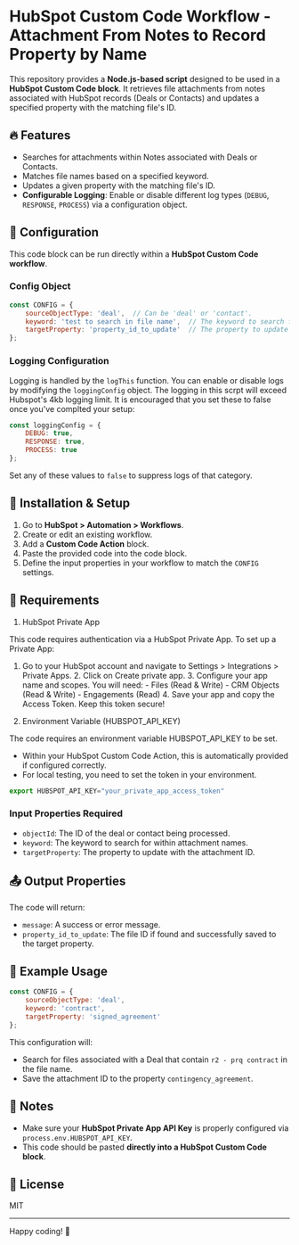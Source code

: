 # HubSpot Custom Code Workflow - Attachment From Notes to Record Property by Name

This repository provides a **Node.js-based script** designed to be used in a **HubSpot Custom Code block**. It retrieves file attachments from notes associated with HubSpot records (Deals or Contacts) and updates a specified property with the matching file's ID.

## 🔥 Features
- Searches for attachments within Notes associated with Deals or Contacts.
- Matches file names based on a specified keyword.
- Updates a given property with the matching file's ID.
- **Configurable Logging**: Enable or disable different log types (`DEBUG`, `RESPONSE`, `PROCESS`) via a configuration object.

## 📂 Configuration
This code block can be run directly within a **HubSpot Custom Code workflow**.

### Config Object
```javascript
const CONFIG = {
    sourceObjectType: 'deal',  // Can be 'deal' or 'contact'.
    keyword: 'test to search in file name',  // The keyword to search for in attachment names. Do not include the extension (.pdf, .csv,)
    targetProperty: 'property_id_to_update'  // The property to update with the matching file ID.
};
```

### Logging Configuration
Logging is handled by the `logThis` function. You can enable or disable logs by modifying the `loggingConfig` object. The logging in this scrpt will exceed Hubspot's 4kb logging limit. It is encouraged that you set these to false once you've complted your setup:
```javascript
const loggingConfig = {
    DEBUG: true,
    RESPONSE: true,
    PROCESS: true
};
```

Set any of these values to `false` to suppress logs of that category.

## 📌 Installation & Setup
1. Go to **HubSpot > Automation > Workflows**.
2. Create or edit an existing workflow.
3. Add a **Custom Code Action** block.
4. Paste the provided code into the code block.
5. Define the input properties in your workflow to match the `CONFIG` settings.

## 🔑 Requirements

1. HubSpot Private App

This code requires authentication via a HubSpot Private App. To set up a Private App:
1.  Go to your HubSpot account and navigate to Settings > Integrations > Private Apps.
    2.  Click on Create private app.
    3.  Configure your app name and scopes. You will need:
        -   Files (Read & Write)
        -   CRM Objects (Read & Write)
        -   Engagements (Read)
    4.  Save your app and copy the Access Token. Keep this token secure!

2. Environment Variable (HUBSPOT_API_KEY)

The code requires an environment variable HUBSPOT_API_KEY to be set.
-   Within your HubSpot Custom Code Action, this is automatically provided if configured correctly.
-   For local testing, you need to set the token in your environment.

```javascript
export HUBSPOT_API_KEY="your_private_app_access_token"
```

### Input Properties Required
- `objectId`: The ID of the deal or contact being processed.
- `keyword`: The keyword to search for within attachment names.
- `targetProperty`: The property to update with the attachment ID.

## 📤 Output Properties
The code will return:
- `message`: A success or error message.
- `property_id_to_update`: The file ID if found and successfully saved to the target property.

## 📄 Example Usage
```javascript
const CONFIG = {
    sourceObjectType: 'deal',
    keyword: 'contract',
    targetProperty: 'signed_agreement'
};
```
This configuration will:
- Search for files associated with a Deal that contain `r2 - prq contract` in the file name.
- Save the attachment ID to the property `contingency_agreement`.

## 📝 Notes
- Make sure your **HubSpot Private App API Key** is properly configured via `process.env.HUBSPOT_API_KEY`.
- This code should be pasted **directly into a HubSpot Custom Code block**.

## 📜 License
MIT

---

Happy coding! 🚀

